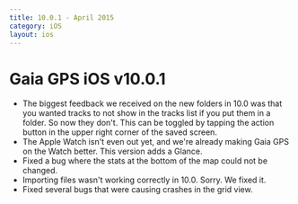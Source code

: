 ```yaml
---
title: 10.0.1 - April 2015
category: iOS
layout: ios
---
```


# Gaia GPS iOS v10.0.1

* The biggest feedback we received on the new folders in 10.0 was that you wanted tracks to not show in the tracks list if you put them in a folder. So now they don't. This can be toggled by tapping the action button in the upper right corner of the saved screen.
* The Apple Watch isn't even out yet, and we're already making Gaia GPS on the Watch better. This version adds a Glance.
* Fixed a bug where the stats at the bottom of the map could not be changed.
* Importing files wasn't working correctly in 10.0. Sorry. We fixed it.
* Fixed several bugs that were causing crashes in the grid view.
